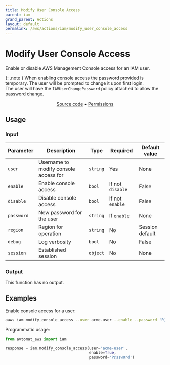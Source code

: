 ```yaml
---
title: Modify User Console Access
parent: iam
grand_parent: Actions
layout: default
permalink: /aws/actions/iam/modify_user_console_access
---
```


# Modify User Console Access

Enable or disable AWS Management Console access for an IAM user.<br/>

{: .note }
When enabling console access the password provided is temporary. The user will be prompted to change it upon first
login.<br/>
The user will have the `IAMUserChangePassword` policy attached to allow the password change.

<p align="center">
   <a href="https://github.com/avtomat-hub/avtomat-aws/tree/main/avtomat_aws/iam/modify_user_console_access.py">Source code</a> •
   <a href="/aws/permissions/iam/modify_user_console_access">Permissions</a>
</p>

## Usage

### Input

| Parameter  | Description                           | Type     | Required         | Default value   |
|------------|---------------------------------------|----------|------------------|-----------------|
| `user`     | Username to modify console access for | `string` | Yes              | None            |
| `enable`   | Enable console access                 | `bool`   | If not `disable` | False           |
| `disable`  | Disable console access                | `bool`   | If not `enable`  | False           |
| `password` | New password for the user             | `string` | If `enable`      | None            |
| `region`   | Region for operation                  | `string` | No               | Session default |
| `debug`    | Log verbosity                         | `bool`   | No               | False           |
| `session`  | Established session                   | `object` | No               | None            |

### Output

This function has no output.

## Examples

Enable console access for a user:

```bash
aaws iam modify_console_access --user acme-user --enable --password 'P@ssw0rd'
```

Programmatic usage:

```python
from avtomat_aws import iam

response = iam.modify_console_access(user='acme-user',
                                     enable=True,
                                     password='P@ssw0rd')
```